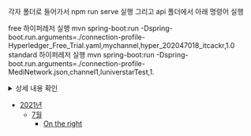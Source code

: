각자 폴더로 들어가서 npm run serve 실행
그리고 api 폴더에서 아래 명령어 실행

free 하이퍼레저 실행
mvn spring-boot:run -Dspring-boot.run.arguments=./connection-profile-Hyperledger_Free_Trial.yaml,mychannel,hyper_202047018_itcackr,1.0
standard 하이퍼레저 실행
mvn spring-boot:run -Dspring-boot.run.arguments=./connection-profile-MediNetwork.json,channel1,luniverstarTest,1.

<details>
<summary>상세 내용 확인</summary>
<div markdown="1">
- [2021년](#2021년)
  * [7월](#7월)
	  * [On the right](#on-the-right)


</div>
</details>

- [2021년](#2021년)
  * [7월](#7월)
	  * [On the right](#on-the-right)
